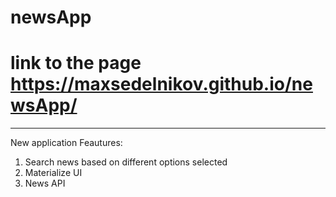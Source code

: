 # newsApp
# link to the page https://maxsedelnikov.github.io/newsApp/
---
New application
Feautures:
1) Search news based on different options selected
2) Materialize UI
3) News API
